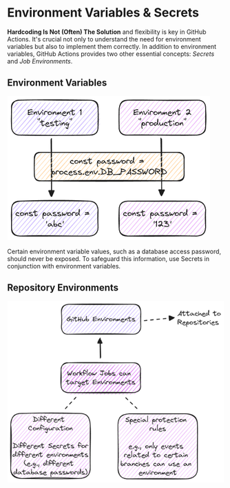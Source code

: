 # Environment Variables & Secrets

**Hardcoding Is Not (Often) The Solution** and flexibility is key in GitHub Actions. It's crucial not only to understand the need for environment variables but also to implement them correctly. In addition to environment variables, GitHub Actions provides two other essential concepts: _Secrets_ and _Job Environments_.

## Environment Variables

![env variables](./images/env-variables.excalidraw.png)

Certain environment variable values, such as a database access password, should never be exposed. To safeguard this information, use Secrets in conjunction with environment variables.

## Repository Environments

![gh environments](./images/gh-environments.excalidraw.png)
